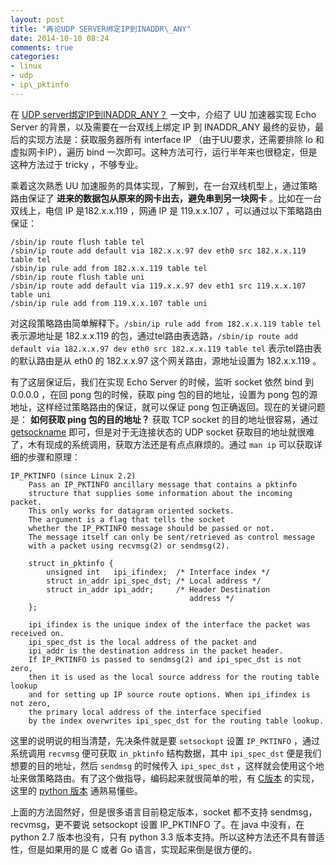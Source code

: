 ```yaml
---
layout: post
title: "再论UDP SERVER绑定IP到INADDR\_ANY"
date: 2014-10-10 08:24
comments: true
categories: 
- linux
- udp
- ip\_pktinfo
---
```


在 [UDP server绑定IP到INADDR\_ANY？](/blog/2014/03/15/udp-server-bind-all-interfaces/) 一文中，介绍了 UU 加速器实现 Echo Server 的背景，以及需要在一台双线上绑定 IP 到 INADDR\_ANY 最终的妥协，最后的实现方法是：获取服务器所有 interface IP （由于UU要求，还需要排除 lo 和 虚拟网卡IP），遍历 bind 一次即可。这种方法可行，运行半年来也很稳定，但是这种方法过于 tricky ，不够专业。

乘着这次熟悉 UU 加速服务的具体实现，了解到，在一台双线机型上，通过策略路由保证了 **进来的数据包从原来的网卡出去，避免串到另一块网卡** 。比如在一台双线上，电信 IP 是182.x.x.119 ，网通 IP 是 119.x.x.107 ，可以通过以下策略路由保证：

    /sbin/ip route flush table tel
    /sbin/ip route add default via 182.x.x.97 dev eth0 src 182.x.x.119 table tel
    /sbin/ip rule add from 182.x.x.119 table tel
    /sbin/ip route flush table uni
    /sbin/ip route add default via 119.x.x.97 dev eth1 src 119.x.x.107 table uni
    /sbin/ip rule add from 119.x.x.107 table uni


对这段策略路由简单解释下。`/sbin/ip rule add from 182.x.x.119 table tel` 表示源地址是 182.x.x.119 的包，通过tel路由表选路，`/sbin/ip route add default via 182.x.x.97 dev eth0 src 182.x.x.119 table tel` 表示tel路由表的默认路由是从 eth0 的 182.x.x.97 这个网关路由，源地址设置为 182.x.x.119 。

有了这层保证后，我们在实现 Echo Server 的时候，监听 socket 依然 bind 到 0.0.0.0 ，在回 pong 包的时候，获取 ping 包的目的地址，设置为 pong 包的源地址，这样经过策略路由的保证，就可以保证 pong 包正确返回。现在的关键问题是： **如何获取 ping 包的目的地址？** 获取 TCP socket 的目的地址很容易，通过 [getsockname](http://linux.die.net/man/2/getsockname) 即可，但是对于无连接状态的 UDP socket 获取目的地址就很难了，木有现成的系统调用，获取方法还是有点点麻烦的。通过 `man ip` 可以获取详细的步骤和原理：

    IP_PKTINFO (since Linux 2.2)
        Pass an IP_PKTINFO ancillary message that contains a pktinfo 
        structure that supplies some information about the incoming packet. 
        This only works for datagram oriented sockets. 
        The argument is a flag that tells the socket 
        whether the IP_PKTINFO message should be passed or not. 
        The message itself can only be sent/retrieved as control message 
        with a packet using recvmsg(2) or sendmsg(2).
        
        struct in_pktinfo {
            unsigned int   ipi_ifindex;  /* Interface index */
            struct in_addr ipi_spec_dst; /* Local address */
            struct in_addr ipi_addr;     /* Header Destination
                                            address */
        };
        
        ipi_ifindex is the unique index of the interface the packet was received on. 
        ipi_spec_dst is the local address of the packet and 
        ipi_addr is the destination address in the packet header. 
        If IP_PKTINFO is passed to sendmsg(2) and ipi_spec_dst is not zero, 
        then it is used as the local source address for the routing table lookup 
        and for setting up IP source route options. When ipi_ifindex is not zero, 
        the primary local address of the interface specified 
        by the index overwrites ipi_spec_dst for the routing table lookup.
        
这里的说明说的相当清楚，先决条件就是要 `setsockopt` 设置 `IP_PKTINFO` ，通过系统调用 `recvmsg` 便可获取 `in_pktinfo` 结构数据，其中 `ipi_spec_dst` 便是我们想要的目的地址，然后 `sendmsg` 的时候传入 `ipi_spec_dst` ，这样就会使用这个地址来做策略路由。有了这个做指导，编码起来就很简单的啦，有 [C版本](http://stackoverflow.com/a/5309155/649723) 的实现，这里的 [python 版本](http://carnivore.it/2012/10/12/python3.3_sendmsg_and_recvmsg) 通熟易懂些。

上面的方法固然好，但是很多语言目前稳定版本，socket 都不支持 sendmsg，recvmsg，更不要说 setsockopt 设置 IP\_PKTINFO 了。在 java 中没有，在 python 2.7 版本也没有，只有 python 3.3 版本支持。所以这种方法还不具有普适性，但是如果用的是 C 或者 Go 语言，实现起来倒是很方便的。
